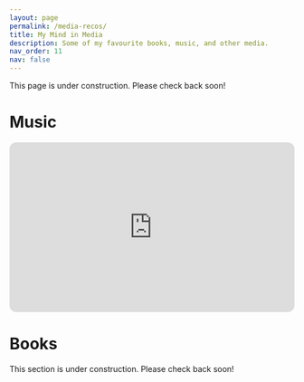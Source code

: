 ```yaml
---
layout: page
permalink: /media-recos/
title: My Mind in Media
description: Some of my favourite books, music, and other media.
nav_order: 11
nav: false
---
```


<div class="tba">
This page is under construction. Please check back soon!
</div>

<h1>Music</h1>
<iframe style="border-radius:12px" src="https://open.spotify.com/embed/playlist/2pYVAUP8mnH4jzdNpCvPfx?utm_source=generator" width="100%" height="300" frameBorder="0" allowfullscreen="" allow="autoplay; clipboard-write; encrypted-media; fullscreen; picture-in-picture" loading="lazy"></iframe>

<h1>Books</h1>
<div class="tba">
This section is under construction. Please check back soon!
</div>